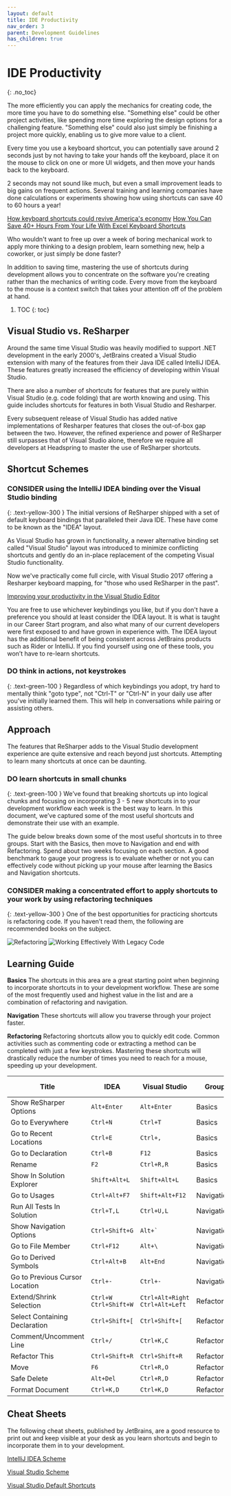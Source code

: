 ```yaml
---
layout: default
title: IDE Productivity
nav_order: 3
parent: Development Guidelines
has_children: true
---
```


# IDE Productivity
{: .no_toc}

The more efficiently you can apply the mechanics for creating code, the more time you  have to do something else. "Something else" could be other project activities, like spending more time exploring the design options for a challenging feature. "Something else" could also just simply be finishing a project more quickly, enabling us to give more value to a client.

Every time you use a keyboard shortcut, you can potentially save around 2 seconds just by not having to take your hands off the keyboard, place it on the mouse to click on one or more UI widgets, and then move your hands back to the keyboard.

2 seconds may not sound like much, but even a small improvement leads to big gains on frequent actions. Several training and learning companies have done calculations or experiments showing how using shortcuts can save 40 to 60 hours a year!

[How keyboard shortcuts could revive America's economy](https://www.brainscape.com/blog/2011/08/keyboard-shortcuts-economy/)
[How You Can Save 40+ Hours From Your Life With Excel Keyboard Shortcuts](https://www.thekeycuts.com/save-hours-life-excel-keyboard-shortcuts/)

Who wouldn't want to free up over a week of boring mechanical work to apply more thinking to a design problem, learn something new, help a coworker, or just simply be done faster?

In addition to saving time, mastering the use of shortcuts during development allows you to concentrate on the software you're creating rather than the mechanics of writing code. Every move from the keyboard to the mouse is a context switch that takes your attention off of the problem at hand.

1. TOC
{: toc}

## Visual Studio vs. ReSharper

Around the same time Visual Studio was heavily modified to support .NET development in the early 2000's, JetBrains created a Visual Studio extension with many of the features from their Java IDE called IntelliJ IDEA. These features greatly increased the efficiency of developing within Visual Studio.

There are also a number of shortcuts for features that are purely within Visual Studio (e.g. code folding) that are worth knowing and using. This guide includes shortcuts for features in both Visual Studio and Resharper.

Every subsequent release of Visual Studio has added native implementations of Resharper features that closes the out-of-box gap between the two. However, the refined experience and power of ReSharper still surpasses that of Visual Studio alone, therefore we require all developers at Headspring to master the use of ReSharper shortcuts.

## Shortcut Schemes

### **CONSIDER** using the IntelliJ IDEA binding over the Visual Studio binding
{: .text-yellow-300 }
The initial versions of ReSharper shipped with a set of default keyboard bindings that paralleled their Java IDE. These have come to be known as the "IDEA" layout.

As Visual Studio has grown in functionality, a newer alternative binding set called "Visual Studio" layout was introduced to minimize conflicting shortcuts and gently do an in-place replacement of the competing Visual Studio functionality.

Now we've practically come full circle, with Visual Studio 2017 offering a Resharper keyboard mapping, for "those who used ReSharper in the past".

[Improving your productivity in the Visual Studio Editor](https://devblogs.microsoft.com/visualstudio/improving-your-productivity-in-the-visual-studio-editor/)

You are free to use whichever keybindings you like, but if you don't have a preference you should at least consider the IDEA layout. It is what is taught in our Career Start program, and also what many of our current developers were first exposed to and have grown in experience with. The IDEA layout has the additional benefit of being consistent across JetBrains products such as Rider or IntelliJ. If you find yourself using one of these tools, you won’t have to re-learn shortcuts.

### **DO** think in actions, not keystrokes
{: .text-green-100 }
Regardless of which keybindings you adopt, try hard to mentally think "goto type", not "Ctrl-T" or "Ctrl-N" in your daily use after you've initially learned them. This will help in conversations while pairing or assisting others.

## Approach

The features that ReSharper adds to the Visual Studio development experience are quite extensive and reach beyond just shortcuts. Attempting to learn many shortcuts at once can be daunting.

### **DO** learn shortcuts in small chunks
{: .text-green-100 }
We’ve found that breaking shortcuts up into logical chunks and focusing on incorporating 3 - 5 new shortcuts in to your development workflow each week is the best way to learn. In this document, we’ve captured some of the most useful shortcuts and demonstrate their use with an example.

The guide below breaks down some of the most useful shortcuts in to three groups. Start with the Basics, then move to Navigation and end with Refactoring. Spend about two weeks focusing on each section. A good benchmark to gauge your progress is to evaluate whether or not you can effectively code without picking up your mouse after learning the Basics and Navigation shortcuts.

### **CONSIDER** making a concentrated effort to apply shortcuts to your work by using refactoring techniques
{: .text-yellow-300 }
One of the best opportunities for practicing shortcuts is refactoring code. If you haven’t read them, the following are recommended books on the subject.

![Refactoring](/assets/images/ide-productivity/RefactoringBookCover.jpg)
![Working Effectively With Legacy Code](/assets/images/ide-productivity/WorkingEffectivelyWithLegacyCodeBookCover.jpg )

## Learning Guide

**Basics**
The shortcuts in this area are a great starting point when beginning to incorporate shortcuts in to your development workflow. These are some of the most frequently used and highest value in the list and are a combination of refactoring and navigation.

**Navigation**
These shortcuts will allow you traverse through your project faster.

**Refactoring**
Refactoring shortcuts allow you to quickly edit code. Common activities such as commenting code or extracting a method can be completed with just a few keystrokes. Mastering these shortcuts will drastically reduce the number of times you need to reach for a mouse, speeding up your development.

|Title|IDEA|Visual Studio|Group|Learning Order|
|---|---|---|---|---|
|Show ReSharper Options|`Alt+Enter`|`Alt+Enter`|Basics|01|
|Go to Everywhere|`Ctrl+N`|`Ctrl+T`|Basics|02|
|Go to Recent Locations|`Ctrl+E`|`Ctrl+,`|Basics|03|
|Go to Declaration|`Ctrl+B`|`F12`|Basics|04|
|Rename|`F2`|`Ctrl+R,R`|Basics|05|
|Show In Solution Explorer|`Shift+Alt+L`|`Shift+Alt+L`|Basics|06|
|Go to Usages|`Ctrl+Alt+F7`|`Shift+Alt+F12`|Navigation|07|
|Run All Tests In Solution|`Ctrl+T,L`|`Ctrl+U,L`|Navigation|08|
|Show Navigation Options|`Ctrl+Shift+G`|`` Alt+` ``|Navigation|09|
|Go to File Member|`Ctrl+F12`|`` Alt+\ ``|Navigation|10|
|Go to Derived Symbols|`Ctrl+Alt+B`|`Alt+End`|Navigation|11|
|Go to Previous Cursor Location|`Ctrl+-`|`Ctrl+-`|Navigation|12|
|Extend/Shrink Selection|`Ctrl+W` `Ctrl+Shift+W`|`Ctrl+Alt+Right` `Ctrl+Alt+Left`|Refactoring|13|
|Select Containing Declaration|`Ctrl+Shift+[`|`Ctrl+Shift+[`|Refactoring|14|
|Comment/Uncomment Line|`Ctrl+/`|`Ctrl+K,C`|Refactoring|15|
|Refactor This|`Ctrl+Shift+R`|`Ctrl+Shift+R`|Refactoring|16|
|Move|`F6`|`Ctrl+R,O`|Refactoring|17|
|Safe Delete|`Alt+Del`|`Ctrl+R,D`|Refactoring|18|
|Format Document|`Ctrl+K,D`|`Ctrl+K,D`|Refactoring|19|

## Cheat Sheets

The following cheat sheets, published by JetBrains, are a good resource to print out and keep visible at your desk as you learn shortcuts and begin to incorporate them in to your development.

[IntelliJ IDEA Scheme](https://www.jetbrains.com/resharper/docs/ReSharper_DefaultKeymap_IDEAscheme.pdf)

[Visual Studio Scheme](https://www.jetbrains.com/resharper/docs/ReSharper_DefaultKeymap_VSscheme.pdf)

[Visual Studio Default Shortcuts](http://visualstudioshortcuts.com/2017/)